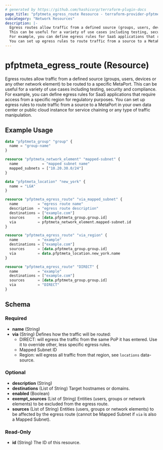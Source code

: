 ```yaml
---
# generated by https://github.com/hashicorp/terraform-plugin-docs
page_title: "pfptmeta_egress_route Resource - terraform-provider-pfptmeta"
subcategory: "Network Resources"
description: |-
  Egress routes allow traffic from a defined source (groups, users, devices or any other network element) to be routed to a specific MetaPort.
  This can be useful for a variety of use cases including testing, security and compliance.
  For example, you can define egress rules for SaaS applications that require access from a specific region for regulatory purposes.
  You can set up egress rules to route traffic from a source to a MetaPort in your own data center or public cloud instance for service chaining or any type of traffic manipulation.
---
```


# pfptmeta_egress_route (Resource)

Egress routes allow traffic from a defined source (groups, users, devices or any other network element) to be routed to a specific MetaPort.
This can be useful for a variety of use cases including testing, security and compliance.
For example, you can define egress rules for SaaS applications that require access from a specific region for regulatory purposes.
You can set up egress rules to route traffic from a source to a MetaPort in your own data center or public cloud instance for service chaining or any type of traffic manipulation.

## Example Usage

```terraform
data "pfptmeta_group" "group" {
  name = "group-name"
}

resource "pfptmeta_network_element" "mapped-subnet" {
  name           = "mapped subnet name"
  mapped_subnets = ["10.20.30.0/24"]
}

data "pfptmeta_location" "new_york" {
  name = "LGA"
}

resource "pfptmeta_egress_route" "via_mapped_subnet" {
  name         = "egress route name"
  description  = "egress route description"
  destinations = ["example.com"]
  sources      = [data.pfptmeta_group.group.id]
  via          = pfptmeta_network_element.mapped-subnet.id
}

resource "pfptmeta_egress_route" "via_region" {
  name         = "example"
  destinations = ["example.com"]
  sources      = [data.pfptmeta_group.group.id]
  via          = data.pfptmeta_location.new_york.name
}

resource "pfptmeta_egress_route" "DIRECT" {
  name         = "example"
  destinations = ["example.com"]
  sources      = [data.pfptmeta_group.group.id]
  via          = "DIRECT"
}
```

<!-- schema generated by tfplugindocs -->
## Schema

### Required

- **name** (String)
- **via** (String) Defines how the traffic will be routed:
	- DIRECT: will egress the traffic from the same PoP it has entered. Use it to override other, less specific egress rules.
	- Mapped Subnet ID
	- Region: will egress all traffic from that region, see `locations` data-source.

### Optional

- **description** (String)
- **destinations** (List of String) Target hostnames or domains.
- **enabled** (Boolean)
- **exempt_sources** (List of String) Entities (users, groups or network elements) to be excluded from the egress route.
- **sources** (List of String) Entities (users, groups or network elements) to be affected by the egress route (cannot be Mapped Subnet if `via` is also a Mapped Subnet).

### Read-Only

- **id** (String) The ID of this resource.
